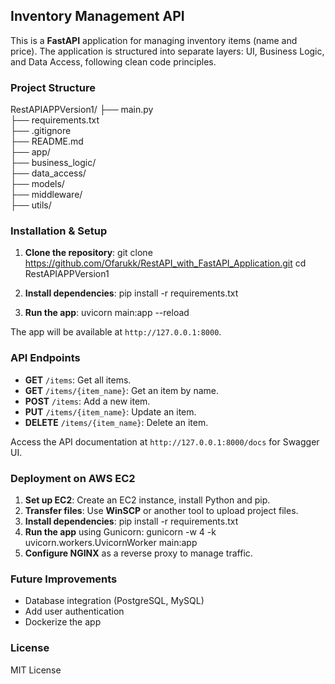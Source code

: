 ## Inventory Management API

This is a **FastAPI** application for managing inventory items (name and price). The application is structured into separate layers: UI, Business Logic, and Data Access, following clean code principles.

### Project Structure

RestAPIAPPVersion1/
├── main.py  
├── requirements.txt  
├── .gitignore  
├── README.md  
├── app/  
├── business_logic/  
├── data_access/  
├── models/  
├── middleware/  
├── utils/

### Installation & Setup

1. **Clone the repository**:
   git clone https://github.com/Ofarukk/RestAPI_with_FastAPI_Application.git
   cd RestAPIAPPVersion1
2. **Install dependencies**:
   pip install -r requirements.txt

3. **Run the app**:
   uvicorn main:app --reload

The app will be available at `http://127.0.0.1:8000`.

### API Endpoints

- **GET** `/items`: Get all items.
- **GET** `/items/{item_name}`: Get an item by name.
- **POST** `/items`: Add a new item.
- **PUT** `/items/{item_name}`: Update an item.
- **DELETE** `/items/{item_name}`: Delete an item.

Access the API documentation at `http://127.0.0.1:8000/docs` for Swagger UI.

### Deployment on AWS EC2

1. **Set up EC2**: Create an EC2 instance, install Python and pip.
2. **Transfer files**: Use **WinSCP** or another tool to upload project files.
3. **Install dependencies**:
   pip install -r requirements.txt
4. **Run the app** using Gunicorn:
   gunicorn -w 4 -k uvicorn.workers.UvicornWorker main:app
5. **Configure NGINX** as a reverse proxy to manage traffic.

### Future Improvements

- Database integration (PostgreSQL, MySQL)
- Add user authentication
- Dockerize the app

### License

MIT License
